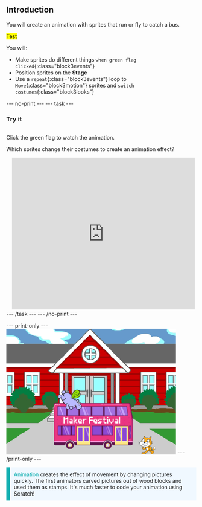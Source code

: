## Introduction

You will create an animation with sprites that run or fly to catch a bus. 

<mark>Test</mark>

You will:
+ Make sprites do different things `when green flag clicked`{:class="block3events"}
+ Position sprites on the **Stage**
+ Use a `repeat`{:class="block3events"} loop to `Move`{:class="block3motion"} sprites and `switch costumes`{:class="block3looks"}

--- no-print ---
--- task ---
### Try it
<div style="display: flex; flex-wrap: wrap">
<div style="flex-basis: 200px; flex-grow: 1">  

Click the green flag to watch the animation. 

Which sprites change their costumes to create an animation effect?
</div>
<div class="scratch-preview" style="margin-left: 15px;">
  <iframe allowtransparency="true" width="485" height="402" src="https://scratch.mit.edu/projects/embed/486719199/?autostart=false" frameborder="0"></iframe>
</div>
</div>
--- /task ---
--- /no-print ---

--- print-only ---
![Complete project](images/showcase_static.png)
--- /print-only ---

<p style="border-left: solid; border-width:10px; border-color: #0faeb0; background-color: aliceblue; padding: 10px;">
<span style="color: #0faeb0">Animation</span> creates the effect of movement by changing pictures quickly. The first animators carved pictures out of wood blocks and used them as stamps. It's much faster to code your animation using Scratch!
</p>
